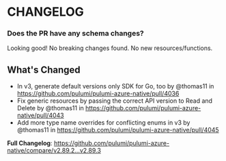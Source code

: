 # CHANGELOG

### Does the PR have any schema changes?

Looking good! No breaking changes found.
No new resources/functions.

<!-- Release notes generated using configuration in .github/release.yml at v2.89.3 -->

## What's Changed
* In v3, generate default versions only SDK for Go, too by @thomas11 in https://github.com/pulumi/pulumi-azure-native/pull/4036
* Fix generic resources by passing the correct API version to Read and Delete by @thomas11 in https://github.com/pulumi/pulumi-azure-native/pull/4043
* Add more type name overrides for conflicting enums in v3 by @thomas11 in https://github.com/pulumi/pulumi-azure-native/pull/4045


**Full Changelog**: https://github.com/pulumi/pulumi-azure-native/compare/v2.89.2...v2.89.3